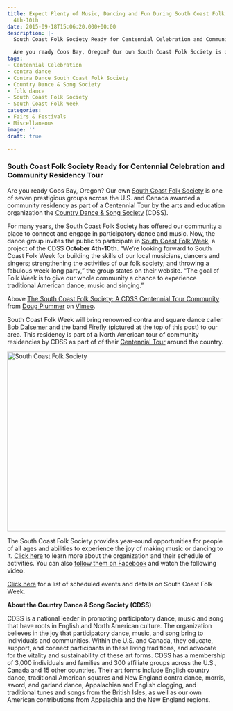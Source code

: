 ```yaml
---
title: Expect Plenty of Music, Dancing and Fun During South Coast Folk Week October
  4th-10th
date: 2015-09-18T15:06:20.000+00:00
description: |-
  South Coast Folk Society Ready for Centennial Celebration and Community Residency Tour

  Are you ready Coos Bay, Oregon? Our own South Coast Folk Society is one of seven prestigious groups across the U.S. and Canada awarded a community residency as part of a Centennial Tour by the arts and education organization the Country Dance & Song Society (CDSS).
tags:
- Centennial Celebration
- contra dance
- Contra Dance South Coast Folk Society
- Country Dance & Song Society
- folk dance
- South Coast Folk Society
- South Coast Folk Week
categories:
- Fairs & Festivals
- Miscellaneous
image: ''
draft: true

---
```

### South Coast Folk Society Ready for Centennial Celebration and Community Residency Tour

Are you ready Coos Bay, Oregon? Our own <a href="https://southcoastfolksociety.wordpress.com/" target="_blank">South Coast Folk Society</a> is one of seven prestigious groups across the U.S. and Canada awarded a community residency as part of a Centennial Tour by the arts and education organization the <a href="http://cdss100.org/" target="_blank">Country Dance & Song Society</a> (CDSS).

For many years, the South Coast Folk Society has offered our community a place to connect and engage in participatory dance and music. Now, the dance group invites the public to participate in <a href="https://southcoastfolksociety.wordpress.com/cdss-tour/" target="_blank" class="broken_link">South Coast Folk Week</a>, a project of the CDSS **October 4th-10th**. &#8220;We’re looking forward to South Coast Folk Week for building the skills of our local musicians, dancers and singers; strengthening the activities of our folk society; and throwing a fabulous week-long party,&#8221; the group states on their website. &#8220;The goal of Folk Week is to give our whole community a chance to experience traditional American dance, music and singing.&#8221;



Above [The South Coast Folk Society: A CDSS Centennial Tour Community](https://vimeo.com/97784729) from [Doug Plummer](https://vimeo.com/dougplummer) on [Vimeo](https://vimeo.com).

South Coast Folk Week will bring renowned contra and square dance caller <a href="http://bobdalsemer.com/Bob_Dalsemers_Web_Pages/Home_Page.html" target="_blank">Bob Dalsemer </a>and the band <a href="http://www.fireflyfamilyband.com/about-the-band" target="_blank" class="broken_link">Firefly</a> (pictured at the top of this post) to our area. This residency is part of a North American tour of community residencies by CDSS as part of of their <a href="http://cdss100.org/centennial-tour/centennial-tour-overview" target="_blank">Centennial Tour</a> around the country.

<img class="aligncenter  wp-image-66624" src="/wp-content/uploads/2013/02/e00c38361a3c3654c125e68b3f3e792b.jpg" alt="South Coast Folk Society" width="537" height="413" srcset="/wp-content/uploads/2013/02/e00c38361a3c3654c125e68b3f3e792b.jpg 420w, /wp-content/uploads/2013/02/e00c38361a3c3654c125e68b3f3e792b-173x133.jpg 173w" sizes="(max-width: 537px) 100vw, 537px" />

The South Coast Folk Society provides year-round opportunities for people of all ages and abilities to experience the joy of making music or dancing to it. <a href="https://southcoastfolksociety.wordpress.com/" target="_blank">Click here</a> to learn more about the organization and their schedule of activities. You can also <a href="https://www.facebook.com/southcoastfolksociety" target="_blank">follow them on Facebook</a> and watch the following video.



<a href="https://southcoastfolksociety.wordpress.com/cdss-tour/" target="_blank" class="broken_link">Click here</a> for a list of scheduled events and details on South Coast Folk Week.

**About the Country Dance & Song Society (CDSS)**
  
CDSS is a national leader in promoting participatory dance, music and song that have roots in English and North American culture. The organization believes in the joy that participatory dance, music, and song bring to individuals and communities. Within the U.S. and Canada, they educate, support, and connect participants in these living traditions, and advocate for the vitality and sustainability of these art forms. CDSS has a membership of 3,000 individuals and families and 300 affiliate groups across the U.S., Canada and 15 other countries. Their art forms include English country dance, traditional American squares and New England contra dance, morris, sword, and garland dance, Appalachian and English clogging, and traditional tunes and songs from the British Isles, as well as our own American contributions from Appalachia and the New England regions.